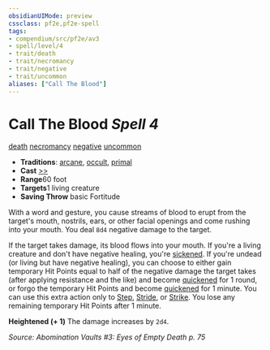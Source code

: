 ```yaml
---
obsidianUIMode: preview
cssclass: pf2e,pf2e-spell
tags:
- compendium/src/pf2e/av3
- spell/level/4
- trait/death
- trait/necromancy
- trait/negative
- trait/uncommon
aliases: ["Call The Blood"]
---
```

# Call The Blood *Spell 4*   
[death](rules/traits/death.md)  [necromancy](rules/traits/necromancy.md)  [negative](rules/traits/negative.md)  [uncommon](rules/traits/uncommon.md)  

- **Traditions**: [arcane](rules/traits/arcane.md), [occult](rules/traits/occult.md), [primal](rules/traits/primal.md)
- **Cast** [>>](rules/core-rulebook/chapter-9-playing-the-game.md#Actions "Two-Action") 
- **Range**60 foot
- **Targets**1 living creature
- **Saving Throw**  basic Fortitude

With a word and gesture, you cause streams of blood to erupt from the target's mouth, nostrils, ears, or other facial openings and come rushing into your mouth. You deal `8d4` negative damage to the target.

If the target takes damage, its blood flows into your mouth. If you're a living creature and don't have negative healing, you're [sickened](rules/conditions.md#Sickened). If you're undead (or living but have negative healing), you can choose to either gain temporary Hit Points equal to half of the negative damage the target takes (after applying resistance and the like) and become [quickened](rules/conditions.md#Quickened) for 1 round, or forgo the temporary Hit Points and become [quickened](rules/conditions.md#Quickened) for 1 minute. You can use this extra action only to [Step](rules/actions/step.md), [Stride](rules/actions/stride.md), or [Strike](rules/actions/strike.md). You lose any remaining temporary Hit Points after 1 minute.

**Heightened (+ 1)** The damage increases by `2d4`.

*Source: Abomination Vaults #3: Eyes of Empty Death p. 75*